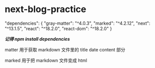 # next-blog-practice

"dependencies": {
"gray-matter": "^4.0.3",
"marked": "^4.2.12",
"next": "^13.1.5",
"react": "^18.2.0",
"react-dom": "^18.2.0"
}

**_记得 npm install dependencies_**

matter 用于获取 markdown 文件里的 title date content 部分

marked 用于把 markdown 文件变成 html
